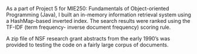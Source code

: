 As a part of Project 5 for MIE250: Fundamentals of Object-oriented Programming (Java), I built an in-memory information retrieval system using a HashMap-based inverted index. The search results were ranked using the TF-IDF (term frequency- inverse document frequency) scoring rule. 

A zip file of NSF research grant abstracts from the early 1990’s was provided to testing the code on a fairly large corpus of documents. 
